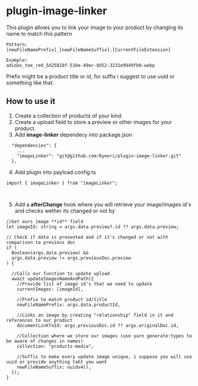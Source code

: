 # plugin-image-linker

This plugin allows you to link your image to your product by changing its name to match this pattern
```
Pattern:
[newFileNamePrefix]_[newFileNameSuffix].[CurrentFileExtension]

Example:
adidas_tee_red_5d25818f-51be-49ec-8d52-3231e9949fb0.webp
```
Prefix might be a product title or id, for suffix i suggest to use uuid or something like that.


## How to use it

1) Create a collection of products of your kind.
2) Create a upload field to store a preview or other images for your product.
3) Add **image-linker** dependecy into package.json
```
  "dependencies": {
    ...
    "imageLinker": "git@github.com:Ryeori/plugin-image-linker.git"
  },

```
4) Add plugin into payload.config.ts
```
import { imageLinker } from "imageLinker";



```
5) Add a **afterChange** hook where you will retrieve your image/images id's and checks wether its changed or not by
```
//Get ours image **id** field
let imageId: string = args.data.preview?.id ?? args.data.preview;

// Check if data is presented and if it's changed or not with comparison to previous doc
if (
  Boolean(args.data.preview) &&
  args.data.preview != args.previousDoc.preview
) {

  //Calls our function to update upload
  await updateImagesNameAndPath({
    //Provide list of image id's that we need to update
    currentImages: [imageId],
    
    //Prefix to match product id/title
    newFileNamePrefix: args.data.productId,
    
    //Links an image by creating "relationship" field in it and references to our product
    documentLinkToId: args.previousDoc.id ?? args.originalDoc.id,
    
    //Collection where we store our images (use yarn generate:types to be aware of changes in names)
    collection: "products-media",
    
    //Suffix to make every update image unique, i suppose you will use uuid or provide anything taht you want
    newFileNameSuffix: uuidv4(),
  });
}
```
